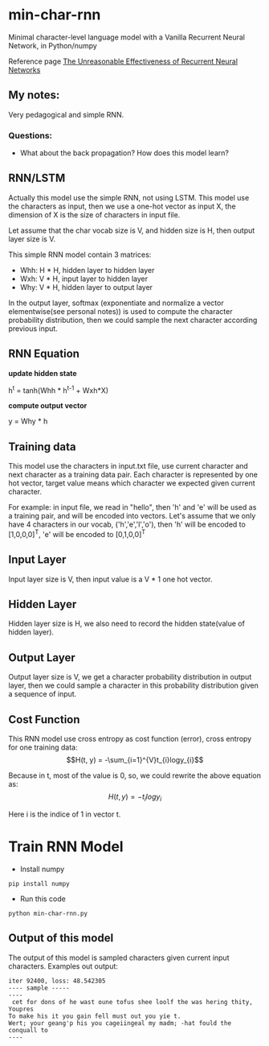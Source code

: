 # min-char-rnn
Minimal character-level language model with a Vanilla Recurrent Neural Network, in Python/numpy

Reference page [The Unreasonable Effectiveness of Recurrent Neural Networks](http://karpathy.github.io/2015/05/21/rnn-effectiveness/)

## My notes:

Very pedagogical and simple RNN.

### Questions:
  - What about the back propagation? How does this model learn? 

## RNN/LSTM
Actually this model use the simple RNN, not using LSTM.
This model use the characters as input, then we use a one-hot vector as input X, the dimension of X is the size of characters in input file.

Let assume that the char vocab size is V, and hidden size is H, then output layer size is V.

This simple RNN model contain 3 matrices:
* Whh: H * H, hidden layer to hidden layer
* Wxh: V * H, input layer to hidden layer
* Why: V * H, hidden layer to output layer

In the output layer, softmax (exponentiate and normalize a vector elementwise(see personal notes)) is used to compute the character probability distribution, then we could sample the next character according previous input.

## RNN Equation
**update hidden state**

h<sup>t</sup> = tanh(Whh * h<sup>t-1</sup> + Wxh*X)

**compute output vector**

y = Why * h

## Training data
This model use the characters in input.txt file, use current character and next character as a training data pair. Each character is represented by one hot vector, target value means which character we expected given current character.

For example:
in input file, we read in "hello", then 'h' and 'e' will be used as a training pair, and will be encoded into vectors. 
Let's assume that we only have 4 characters in our vocab, ('h','e','l','o'), then 'h' will be encoded to [1,0,0,0]<sup>T</sup>, 'e' will be encoded to [0,1,0,0]<sup>T</sup>

## Input Layer
Input layer size is V, then input value is a V * 1 one hot vector.

## Hidden Layer
Hidden layer size is H, we also need to record the hidden state(value of hidden layer).

## Output Layer
Output layer size is V, we get a character probability distribution in output layer, then we could sample a character in this probability distribution given a sequence of input.

## Cost Function
This RNN model use cross entropy as cost function (error), cross entropy for one training data:
$$H(t, y) = -\sum_{i=1}^{V}t_{i}logy_{i}$$

Because in t, most of the value is 0, so, we could rewrite the above equation as:
$$H(t, y) = -t_{i}logy_{i}$$

Here i is the indice of 1 in vector t.

# Train RNN Model

* Install numpy
```
pip install numpy
```
* Run this code
```
python min-char-rnn.py
```

## Output of this model
The output of this model is sampled characters given current input characters.
Examples out output:
```
iter 92400, loss: 48.542305
---- sample -----
----
 cet for dons of he wast oune tofus shee loolf the was hering thity,
Youpres
To make his it you gain fell must out you yie t.
Wert; your geang'p his you cageiingeal my madm; -hat fould the conquall to  
----

```
